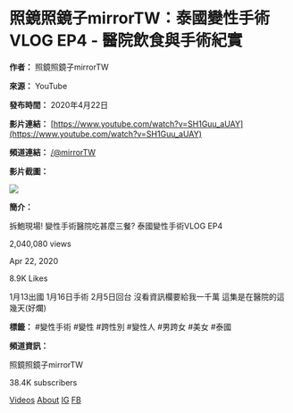 # 照鏡照鏡子mirrorTW：泰國變性手術VLOG EP4 - 醫院飲食與手術紀實

**作者：** 照鏡照鏡子mirrorTW

**來源：** YouTube

**發布時間：** 2020年4月22日

**影片連結：** [https://www.youtube.com/watch?v=SH1Guu_aUAY](https://www.youtube.com/watch?v=SH1Guu_aUAY)

**頻道連結：** [/@mirrorTW](/@mirrorTW)

**影片截圖：**

![](https://yt3.ggpht.com/DtKEbBvIZSwZ_gqFmIsk9-M2gQcsI6SF4WEVm_IHU8ab-xc8X9EZhVgvYtAyRVXLbvl9G5E5ZA=s48-c-k-c0x00ffffff-no-rj)

**簡介：**

拆鮑現場! 變性手術醫院吃甚麼三餐? 泰國變性手術VLOG EP4

2,040,080 views

Apr 22, 2020

8.9K Likes

1月13出國 1月16日手術 2月5日回台 沒看資訊欄要給我一千萬 這集是在醫院的這幾天(好爛)

**標籤：** #變性手術 #變性 #跨性別 #變性人 #男跨女 #美女 #泰國

**頻道資訊：**

照鏡照鏡子mirrorTW

38.4K subscribers

[Videos](/channel/UCe9ulJZ2cks6edAZSiTlozQ/videos)
[About](/channel/UCe9ulJZ2cks6edAZSiTlozQ/about)
[IG](https://www.youtube.com/redirect?event=Watch_SD_EP&redir_token=QUFFLUhqbmZqNVpxaV82bE4tRmtYTXhxYzVvMXhreFA5d3xBQ3Jtc0ttR1NnOWJaTHktaHhXRXp6bkJWMncwUmpGT3FMRExkTndIbnlEcFgtdWRuOTVsU3dvUlZOMDRnVHdUczl0YjZfdGNYRmxoZGtfVEFtdV8yUEFwSlc3dVFMVkdPTkVpTzVwTVVQQjUwVW50MVE5Qm9oSQ&q=https%3A%2F%2Fwww.instagram.com%2Fmirror0128mirror%2F)
[FB](https://www.youtube.com/redirect?event=Watch_SD_EP&redir_token=QUFFLUhqbHZkWVFrQzI2ZUpjQTlNRmw2Y1FoNW5oODlWd3xBQ3Jtc0tublVZVXhjRmxBVnRRemJ2ZnFyRERTX2g1cjFXWl9Sajdhb29MdUhzOUx1M3ZIckxxakFuamZPbEpMbGF5VWR6eE9UVkhzT0ZwNnB3RWM2c2FVQ2RrSzEyaWVoeWpjNHhhcUJCT0Z0SEFzYVhMRnFmMA&q=https%3A%2F%2Fwww.facebook.com%2F%25E7%2585%25A7%25E9%258F%25A1%25E7%2585%25A7%25E9%258F%25A1%25E5%25AD%2590-455290748546789%2F)

